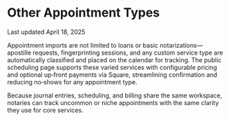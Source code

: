 # Other Appointment Types

Last updated April 18, 2025

Appointment imports are not limited to loans or basic notarizations—apostille requests, fingerprinting sessions, and any custom service type are automatically classified and placed on the calendar for tracking. The public scheduling page supports these varied services with configurable pricing and optional up‑front payments via Square, streamlining confirmation and reducing no‑shows for any appointment type.

Because journal entries, scheduling, and billing share the same workspace, notaries can track uncommon or niche appointments with the same clarity they use for core services.
